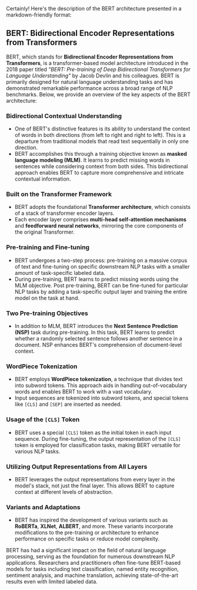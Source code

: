 Certainly! Here's the description of the BERT architecture presented in a markdown-friendly format:

## BERT: Bidirectional Encoder Representations from Transformers

BERT, which stands for **Bidirectional Encoder Representations from Transformers**, is a transformer-based model architecture introduced in the 2018 paper titled *"BERT: Pre-training of Deep Bidirectional Transformers for Language Understanding"* by Jacob Devlin and his colleagues. BERT is primarily designed for natural language understanding tasks and has demonstrated remarkable performance across a broad range of NLP benchmarks. Below, we provide an overview of the key aspects of the BERT architecture:

### Bidirectional Contextual Understanding

- One of BERT's distinctive features is its ability to understand the context of words in both directions (from left to right and right to left). This is a departure from traditional models that read text sequentially in only one direction.
- BERT accomplishes this through a training objective known as **masked language modeling (MLM)**. It learns to predict missing words in sentences while considering context from both sides. This bidirectional approach enables BERT to capture more comprehensive and intricate contextual information.

### Built on the Transformer Framework

- BERT adopts the foundational **Transformer architecture**, which consists of a stack of transformer encoder layers.
- Each encoder layer comprises **multi-head self-attention mechanisms** and **feedforward neural networks**, mirroring the core components of the original Transformer.

### Pre-training and Fine-tuning

- BERT undergoes a two-step process: pre-training on a massive corpus of text and fine-tuning on specific downstream NLP tasks with a smaller amount of task-specific labeled data.
- During pre-training, BERT learns to predict missing words using the MLM objective. Post pre-training, BERT can be fine-tuned for particular NLP tasks by adding a task-specific output layer and training the entire model on the task at hand.

### Two Pre-training Objectives

- In addition to MLM, BERT introduces the **Next Sentence Prediction (NSP)** task during pre-training. In this task, BERT learns to predict whether a randomly selected sentence follows another sentence in a document. NSP enhances BERT's comprehension of document-level context.

### WordPiece Tokenization

- BERT employs **WordPiece tokenization**, a technique that divides text into subword tokens. This approach aids in handling out-of-vocabulary words and enables BERT to work with a vast vocabulary.
- Input sequences are tokenized into subword tokens, and special tokens like `[CLS]` and `[SEP]` are inserted as needed.

### Usage of the `[CLS]` Token

- BERT uses a special `[CLS]` token as the initial token in each input sequence. During fine-tuning, the output representation of the `[CLS]` token is employed for classification tasks, making BERT versatile for various NLP tasks.

### Utilizing Output Representations from All Layers

- BERT leverages the output representations from every layer in the model's stack, not just the final layer. This allows BERT to capture context at different levels of abstraction.

### Variants and Adaptations

- BERT has inspired the development of various variants such as **RoBERTa**, **XLNet**, **ALBERT**, and more. These variants incorporate modifications to the pre-training or architecture to enhance performance on specific tasks or reduce model complexity.

BERT has had a significant impact on the field of natural language processing, serving as the foundation for numerous downstream NLP applications. Researchers and practitioners often fine-tune BERT-based models for tasks including text classification, named entity recognition, sentiment analysis, and machine translation, achieving state-of-the-art results even with limited labeled data.
